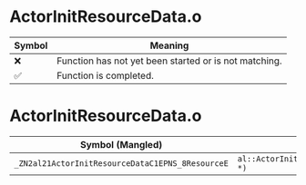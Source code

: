 # ActorInitResourceData.o
| Symbol | Meaning 
| ------------- | ------------- 
| :x: | Function has not yet been started or is not matching. 
| :white_check_mark: | Function is completed. 


# ActorInitResourceData.o
| Symbol (Mangled) | Symbol (Demangled) | Decompiled? |
| ------------- |  ------------- | ------------- |
| `_ZN2al21ActorInitResourceDataC1EPNS_8ResourceE` | `al::ActorInitResourceData::ActorInitResourceData(al::Resource *)` | :x: |
